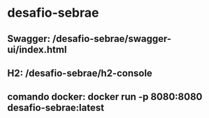 # desafio-sebrae

## Swagger: /desafio-sebrae/swagger-ui/index.html

## H2: /desafio-sebrae/h2-console

## comando docker: docker run -p 8080:8080 desafio-sebrae:latest